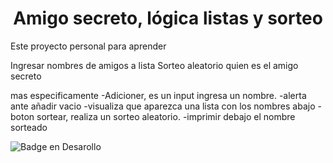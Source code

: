 <h1 align="center"> Amigo secreto, lógica listas y sorteo</h1>

Este proyecto personal para aprender

Ingresar nombres de amigos a lista
Sorteo aleatorio quien es el amigo secreto

mas especificamente
-Adicioner, es un input ingresa un nombre.
-alerta ante añadir vacio
-visualiza que aparezca  una lista con los nombres abajo
-boton sortear, realiza un sorteo aleatorio.
-imprimir debajo el nombre sorteado


![Badge en Desarollo](https://img.shields.io/badge/STATUS-EN%20DESAROLLO-green)